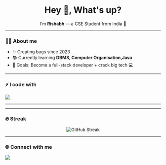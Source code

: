 <h1 align="center">Hey 👋, What's up?</h1>
<p align="center">I'm <b>Rishabh</b> — a CSE Student from India 🚀</p>

---

### 👨‍💻 About me
- ✨ Creating bugs since 2023  
- 📚 Currently learning **DBMS, Computer Organisation,Java**  
- 🎯 Goals: Become a full-stack developer + crack big tech 💻   

---

### ⚡ I code with
<p>
  <img src="https://skillicons.dev/icons?i=cpp,python,java,mysql,git,github,vscode" />
</p>

---

---

### 🔥 Streak
<p align="center">
  <img src="https://github-readme-streak-stats.herokuapp.com/?user=your-username&theme=tokyonight" alt="GitHub Streak"/>
</p>

---

### 🌐 Connect with me
<p>
  <a href="https://linkedin.com/in/your-link" target="https://www.linkedin.com/in/rishabh-dixit-681145326/?originalSubdomain=in">
    <img src="https://img.shields.io/badge/LinkedIn-blue?logo=linkedin&logoColor=white" />
  </a>
</p>
